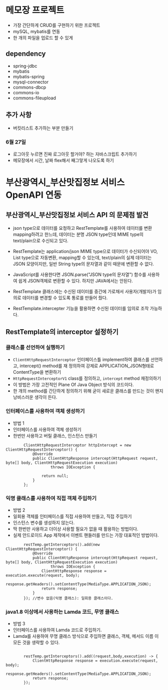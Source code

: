 # 메모장 프로젝트
* 가장 간단하게 CRUD를 구현하기 위한 프로젝트
* mySQL, mybatis를 연동
* 한 개의 파일을 업로드 할 수 있게

## dependency
* spring-jdbc
* mybatis
* mybatis-spring
* mysql-connector
* commons-dbcp
* commons-io
* commons-fileupload

## 추가 사항
* 버킷리스트 추가하는 부분 만들기
### 6월 27일
* 로그아웃 누르면 진짜 로그아웃 할거야? 하는 자바스크립트 추가하기
* 메모장에서 시간, 날짜 flex해서 째그맣게 나오도록 하기


# 부산광역시_부산맛집정보 서비스 OpenAPI 연동
## 부산광역시_부산맛집정보 서비스 API 의 문제점 발견
* json type으로 데이터를 요청하고 RestTemplate를 사용하여 데이터를 변환 mapping하려고 한느데, 데이터는 분명 JSON type인데 MIME type의 text/plain으로 수신되고 있다.
* RestTemplate는 application/json MIME type으로 데이터가 수신되어야 VO, List<VO> type으로 자동변환, mapping할 수 있는데, text/plain의 실제 데이터는 JSON 모양이지만, 일반 String type의 문자열과 같이 때문에 변환할 수 없다.
* JavaScript를 사용한다면 JSON.parse("JSON type의 문자열") 함수를 사용하여 쉽게 JSON객체로 변환할 수 있다. 하지만 JAVA에서는 안된다.
* RestTemplate 클래스에는 수신된 데이터를 중간에 가로채서 사용자(개발자)가 임의로 데이터를 변경할 수 있도록 통로를 만들어 줬다.

* RestTemplate.intercepter 기능을 활용하면 수신된 데이터를 임의로 조작 가능하다.

## RestTemplate의 interceptor 설정하기

### 클래스를 선언하여 실행하기
* ```ClientHttpRequestInterceptor``` 인터페이스틀 implement하여 클래스를 선언하고, intercept() method를 재 정의하여 강제로 APPLICATION_JSON형태로 ContentType을 변환하기
* ```HttpRequestInterceptorV1``` class를 정의하고, ```intercept``` method 재정의하기
* 이 방법은 가장 고전적인 Plane Of Java Object 방식의 코드이다.
* 한 개의 method를 간단하게 정의하기 위해 굳이 새로운 클래스를 만드는 것이 왠지 낭비스러운 생각이 든다.

### 인터페이스를 사용하여 객체 생성하기
* 방법 1
* 인터페이스를 사용하여 객체 생성하기
* 한번만 사용하고 버릴 클래스, 인스턴스 만들기
```
		ClientHttpRequestInterceptor httpIntercept = new ClientHttpRequestInterceptor() {
			@Override
			public ClientHttpResponse intercept(HttpRequest request, byte[] body, ClientHttpRequestExecution execution)
					throws IOException {
				
				return null;
			}
		};
```

### 익명 클래스를 사용하여 직접 객체 주입하기
* 방법 2
* 일회용 객체를 인터페이스를 직접 사용하여 만들고, 직접 주입하기
* 인스턴스 변수를 생성하지 않는다.
* 딱 한번만 사용하고 더이상 사용할 필요가 없을 때 활용하는 방법이다.
* 실제 안드로이드 App 제작에서 이벤트 핸들러를 만드는 가장 대표적인 방법이다.
```
		restTemp.getInterceptors().add(new ClientHttpRequestInterceptor() {
			@Override
			public ClientHttpResponse intercept(HttpRequest request, byte[] body, ClientHttpRequestExecution execution)
					throws IOException {
				ClientHttpResponse response = execution.execute(request, body);
				response.getHeaders().setContentType(MediaType.APPLICATION_JSON);
				return response;
			}
		}); //변수 없음(익명 클래스): 일회용 클래스이다.
```

### java1.8 이상에서 사용하는 Lamda 코드, 무명 클래스
* 방법 3
* 인터페이스를 사용하여 Lamda 코드로 주입하기.
* Lamda를 사용하여 무명 클래스 방식으로 주입하면 클래스, 객체, 메서드 이름 이 모든 것을 생략할 수 있다.
```

		restTemp.getInterceptors().add((request,body,execution) -> {
			ClientHttpResponse response = execution.execute(request, body);
			response.getHeaders().setContentType(MediaType.APPLICATION_JSON);
			return response;	
		});
```